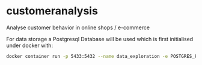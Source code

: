 # customeranalysis
Analyse customer behavior in online shops / e-commerce

For data storage a Postgresql Database will be used which is first initialised under docker with:
```bash
docker container run -p 5433:5432 --name data_exploration -e POSTGRES_PASSWORD=1234 postgres:13.2
```